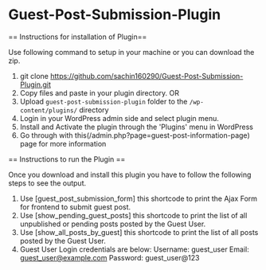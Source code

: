 # Guest-Post-Submission-Plugin

== Instructions for installation of Plugin==

Use following command to setup in your machine or you can download the zip.

1. git clone https://github.com/sachin160290/Guest-Post-Submission-Plugin.git
2. Copy files and paste in your plugin directory.
    OR
3. Upload `guest-post-submission-plugin` folder to the `/wp-content/plugins/` directory
4. Login in your WordPress admin side and select plugin menu.
5. Install and Activate the plugin through the 'Plugins' menu in WordPress
6. Go through with this(/admin.php?page=guest-post-information-page) page for more information


== Instructions to run the Plugin ==

Once you download and install this plugin you have to follow the following steps to see the output.

1. Use [guest_post_submission_form] this shortcode to print the Ajax Form for frontend to submit guest post.
2. Use [show_pending_guest_posts] this shortcode to print the list of all unpublished or pending posts posted by the Guest User.
3. Use [show_all_posts_by_guest] this shortcode to print the list of all posts posted by the Guest User. 
4. Guest User Login credentials are below:
    Username: guest_user
    Email: guest_user@example.com
    Password: guest_user@123